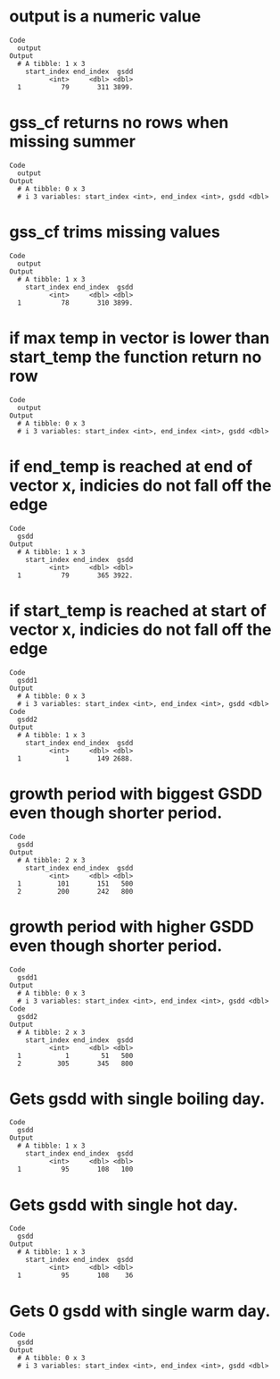 # output is a numeric value

    Code
      output
    Output
      # A tibble: 1 x 3
        start_index end_index  gsdd
              <int>     <dbl> <dbl>
      1          79       311 3899.

# gss_cf returns no rows when missing summer

    Code
      output
    Output
      # A tibble: 0 x 3
      # i 3 variables: start_index <int>, end_index <int>, gsdd <dbl>

# gss_cf trims missing values

    Code
      output
    Output
      # A tibble: 1 x 3
        start_index end_index  gsdd
              <int>     <dbl> <dbl>
      1          78       310 3899.

# if max temp in vector is lower than start_temp the function return no row

    Code
      output
    Output
      # A tibble: 0 x 3
      # i 3 variables: start_index <int>, end_index <int>, gsdd <dbl>

# if end_temp is reached at end of vector x, indicies do not fall off the edge

    Code
      gsdd
    Output
      # A tibble: 1 x 3
        start_index end_index  gsdd
              <int>     <dbl> <dbl>
      1          79       365 3922.

# if start_temp is reached at start of vector x, indicies do not fall off the edge

    Code
      gsdd1
    Output
      # A tibble: 0 x 3
      # i 3 variables: start_index <int>, end_index <int>, gsdd <dbl>
    Code
      gsdd2
    Output
      # A tibble: 1 x 3
        start_index end_index  gsdd
              <int>     <dbl> <dbl>
      1           1       149 2688.

# growth period with biggest GSDD even though shorter period.

    Code
      gsdd
    Output
      # A tibble: 2 x 3
        start_index end_index  gsdd
              <int>     <dbl> <dbl>
      1         101       151   500
      2         200       242   800

# growth period with higher GSDD even though shorter period.

    Code
      gsdd1
    Output
      # A tibble: 0 x 3
      # i 3 variables: start_index <int>, end_index <int>, gsdd <dbl>
    Code
      gsdd2
    Output
      # A tibble: 2 x 3
        start_index end_index  gsdd
              <int>     <dbl> <dbl>
      1           1        51   500
      2         305       345   800

# Gets gsdd with single boiling day.

    Code
      gsdd
    Output
      # A tibble: 1 x 3
        start_index end_index  gsdd
              <int>     <dbl> <dbl>
      1          95       108   100

# Gets gsdd with single hot day.

    Code
      gsdd
    Output
      # A tibble: 1 x 3
        start_index end_index  gsdd
              <int>     <dbl> <dbl>
      1          95       108    36

# Gets 0 gsdd with single warm day.

    Code
      gsdd
    Output
      # A tibble: 0 x 3
      # i 3 variables: start_index <int>, end_index <int>, gsdd <dbl>

